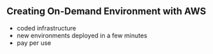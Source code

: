 ##  Creating On-Demand Environment with AWS

* coded infrastructure
* new environments deployed in a few minutes
* pay per use
